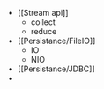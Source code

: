 - [[Stream api]]
	- collect
	- reduce
- [[Persistance/FileIO]]
	- IO
	- NIO
- [[Persistance/JDBC]]
-